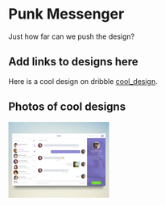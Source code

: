 # Punk Messenger
Just how far can we push the design?

## Add links to designs here
Here is a cool design on dribble [cool_design].


## Photos of cool designs
<p float="left">
  <img src="design_one.png" width="200">
</p>








[cool_design]: https://dribbble.com/shots/6428387-Messenger-Mobile-Concept
